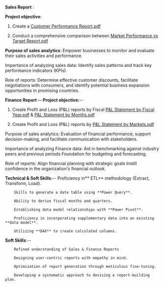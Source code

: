 **Sales Report** :

**Project objective**:

1. Create a 
[Customer Performance Report.pdf](https://github.com/Ashish890-R/Excel-Sales-Analysis/files/14714837/Customer.Performance.Report.pdf)

2. Conduct a comprehensive comparison between 
[Market Performance vs Target Report.pdf](https://github.com/Ashish890-R/Excel-Sales-Analysis/files/14714991/Market.Performance.vs.Target.Report.pdf)

**Purpose of sales analytics**: Empower businesses to monitor and evaluate their sales activities and performance.

Importance of analyzing sales data: Identify sales patterns and track key performance indicators (KPIs).

Role of reports: Determine effective customer discounts, facilitate negotiations with consumers, and identify potential business expansion opportunities in promising countries.

**Finance Report --
Project objective:**--

1. Create Profit and Loss (P&L) reports by Fiscal              [P&L Statement by Fiscal Year.pdf](https://github.com/Ashish890-R/Excel-Sales-Analysis/files/14715118/P.L.Statement.by.Fiscal.Year.pdf)
                                                           & [P&L Statement by Months.pdf](https://github.com/Ashish890-R/Excel-Sales-Analysis/files/14715138/P.L.Statement.by.Months.pdf)


2. Create Profit and Loss (P&L) reports by [P&L Statement by Markets.pdf](https://github.com/Ashish890-R/Excel-Sales-Analysis/files/14715139/P.L.Statement.by.Markets.pdf)


Purpose of sales analytics: Evaluation of financial performance, support decision-making, and facilitate communication with stakeholders.

Importance of analyzing Finance data: Aid in benchmarking against industry peers and previous periods Foundation for budgeting and forecasting.

Role of reports: Align financial planning with strategic goals Instill confidence in the organization's financial outlook.

**Technical & Soft Skills**:--
        Proficiency in** ETL** methodology (Extract, Transform, Load).
 
        Skills to generate a date table using **Power Query**.
 
        Ability to derive fiscal months and quarters.
 
        Establishing data model relationships with **Power Pivot**.
 
        Proficiency in incorporating supplementary data into an existing **data model**.
 
        Utilizing **DAX** to create calculated columns.
 
**Soft Skills**:--

        Refined understanding of Sales & Finance Reports
 
        Designing user-centric reports with empathy in mind.
 
        Optimization of report generation through meticulous fine-tuning.
 
        Developing a systematic approach to devising a report-building plan.
 
